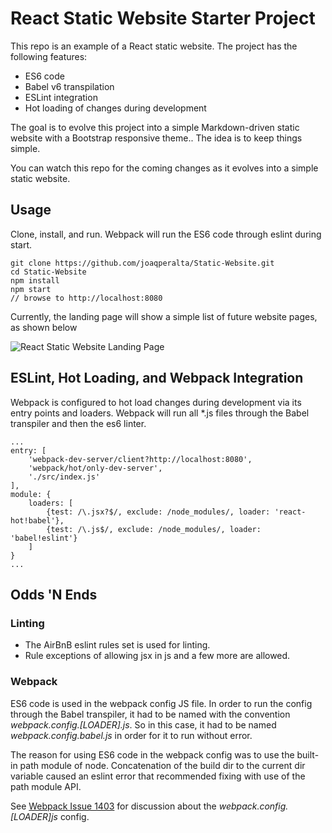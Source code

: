 # React Static Website Starter Project
This repo is an example of a React static website.  The project has the following features:

* ES6 code
* Babel v6 transpilation
* ESLint integration
* Hot loading of changes during development

The goal is to evolve this project into a simple Markdown-driven static website with a Bootstrap responsive theme.. The idea is to keep things simple.

You can watch this repo for the coming changes as it evolves into a simple
static website.

Usage
-----

Clone, install, and run.  Webpack will run the ES6 code through eslint during start.
```
git clone https://github.com/joaqperalta/Static-Website.git
cd Static-Website
npm install
npm start
// browse to http://localhost:8080
```
Currently, the landing page will show a simple list of future website pages, as shown below

![React Static Website Landing Page](https://cloud.githubusercontent.com/assets/9534794/17646320/752403f0-6192-11e6-839c-af483d68967e.png)

ESLint, Hot Loading, and Webpack Integration
-----
Webpack is configured to hot load changes during development via its entry points and loaders.  Webpack will run all *.js files through the Babel transpiler and then the es6 linter.
```
...
entry: [
	'webpack-dev-server/client?http://localhost:8080',
	'webpack/hot/only-dev-server',
	'./src/index.js'
],
module: {
	loaders: [
		{test: /\.jsx?$/, exclude: /node_modules/, loader: 'react-hot!babel'},
		{test: /\.js$/, exclude: /node_modules/, loader: 'babel!eslint'}
	]
}
...
```

Odds 'N Ends
-----
### Linting
* The AirBnB eslint rules set is used for linting.
* Rule exceptions of allowing jsx in js and a few more are allowed.

### Webpack
ES6 code is used in the webpack config JS file.  In order to run the config through the Babel transpiler, it had to be named with the convention _webpack.config.[LOADER].js_.  So in this case, it had to be named _webpack.config.babel.js_ in order for it to run without error.

The reason for using ES6 code in the webpack config was to use the built-in path module of node.  Concatenation of the build dir to the current dir variable caused an eslint error that recommended fixing with use of the path module API.

See [Webpack Issue 1403](https://github.com/webpack/webpack/issues/1403) for discussion about the _webpack.config.[LOADER]js_ config.
